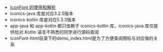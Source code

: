 - [IconFont 的使用和解析](https://www.jianshu.com/p/dd61b558d4bc)
- iconics-java 库是对应3.2.5版本
- iconics-kotlin 库是对应5.3.3版本
- app-java 和 app-kotlin 都只依赖于 iconics-kotlin 库，iconics-java 库仅提供给对 Kotlin 语言不熟悉的同学进行源码查阅
- IconFont-html目录下的demo_index.html是为了方便查阅图标与对应值的关系